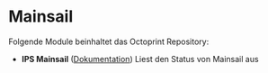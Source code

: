 # Mainsail

Folgende Module beinhaltet das Octoprint Repository:

- __IPS Mainsail__ ([Dokumentation](Mainsail))
	Liest den Status von Mainsail aus

